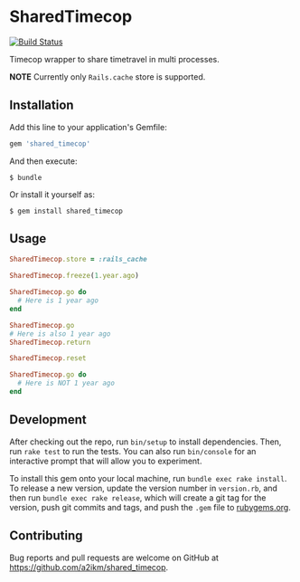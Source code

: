 # SharedTimecop

[![Build Status](https://travis-ci.org/a2ikm/shared_timecop.svg?branch=master)](https://travis-ci.org/a2ikm/shared_timecop)

Timecop wrapper to share timetravel in multi processes.

**NOTE** Currently only `Rails.cache` store is supported.

## Installation

Add this line to your application's Gemfile:

```ruby
gem 'shared_timecop'
```

And then execute:

    $ bundle

Or install it yourself as:

    $ gem install shared_timecop

## Usage

```ruby
SharedTimecop.store = :rails_cache

SharedTimecop.freeze(1.year.ago)

SharedTimecop.go do
  # Here is 1 year ago
end

SharedTimecop.go
# Here is also 1 year ago
SharedTimecop.return

SharedTimecop.reset

SharedTimecop.go do
  # Here is NOT 1 year ago
end
```

## Development

After checking out the repo, run `bin/setup` to install dependencies. Then, run `rake test` to run the tests. You can also run `bin/console` for an interactive prompt that will allow you to experiment.

To install this gem onto your local machine, run `bundle exec rake install`. To release a new version, update the version number in `version.rb`, and then run `bundle exec rake release`, which will create a git tag for the version, push git commits and tags, and push the `.gem` file to [rubygems.org](https://rubygems.org).

## Contributing

Bug reports and pull requests are welcome on GitHub at https://github.com/a2ikm/shared_timecop.
